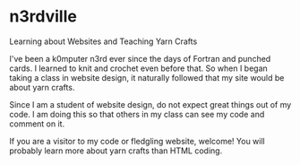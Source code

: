 # n3rdville
Learning about Websites and Teaching Yarn Crafts

I've been a k0mputer n3rd ever since the days of Fortran and punched cards. I learned to knit and crochet even before that. So when I began taking a class in website design, it naturally followed that my site would be about yarn crafts.

Since I am a student of website design, do not expect great things out of my code. I am doing this so that others in my class can see my code and comment on it.

If you are a visitor to my code or fledgling website, welcome! You will probably learn more about yarn crafts than HTML coding.
